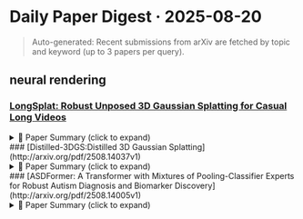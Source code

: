 # Daily Paper Digest · 2025-08-20
> Auto-generated: Recent submissions from arXiv are fetched by topic and keyword (up to 3 papers per query).

## neural rendering
### [LongSplat: Robust Unposed 3D Gaussian Splatting for Casual Long Videos](http://arxiv.org/pdf/2508.14041v1)


<!--break-out-of-list-->
<details>
<summary>📄 Paper Summary (click to expand)</summary>

### 1. Task / Problem
- Novel view synthesis and camera pose estimation

### 2. Motivation & Gaps
- Existing methods struggle with visual quality and accuracy in complex scenes.

- **Related work challenges:**
-- COLMAP: Fails in casual settings due to incorrect camera pose estimation.
-- CF-3DGS: Suffers from out-of-memory issues.
-- LocalRF: Struggles with complex camera trajectories, resulting in fragmented reconstructions.
-- MASt3R: Provides inaccurate poses leading to degraded rendering quality.
-- NeRF: Implicit global representation struggles with challenging trajectories.
-- LocalRF: Slow training and fragmentation under irregular camera movements.
-- Scaffold-GS: Requires SfM initialization.
-- Scaffold-GS: Relies on a fixed-resolution grid, limiting adaptability to varying scene complexities.
-- CF-3DGS: Frequently encounters out-of-memory issues.
-- NoPe-NeRF: Produces blurred results with inaccurate geometries.
-- LocalRF: Exhibits artifacts or blurry reconstructions.
-- CF-3DGS: Encounters out-of-memory (OOM) issues in all scenes.
-- LocalRF: Produces fragmented geometry and pose drift.
-- MASt3R + Scaffold-GS: Inaccurate global pose estimates lead to blurred renderings.
-- Mip-nerf: A multiscale representation for anti-aliasing neural radiance fields: Dynamic objects and varying focal lengths.
-- Hyperreel: High-fidelity 6-dof video with ray-conditioned sampling: High fidelity rendering in dynamic environments.
-- Garf: Gaussian activated radiance fields for high fidelity reconstruction and pose estimation: Pose estimation in dynamic scenes.
-- CF-3DGS: Limited performance on complex scenes.
-- HT-3DGS: Struggles with pose estimation accuracy.
-- COLMAP: Noisy poses and failure in long trajectories or low-texture regions.
-- HT-3DGS: Out of memory issues and poor performance on diverse datasets.
-- CF-3DGS: Inconsistent results across different scenes.
-- CF-3DGS: Out of memory issues in long sequences.
-- NoPe-NeRF: Produces blurred results with inaccurate geometries.
-- LocalRF: Exhibits artifacts or blurry reconstructions.

### 3. Core Idea
- LongSplat achieves superior rendering quality and accurate camera pose estimation by utilizing adaptive window sizes and optimization techniques.

### 4. Method
- **Pipeline**: The method involves novel view synthesis followed by camera pose estimation using adaptive optimization.
- **Architecture / Loss / Training**: Utilizes a combination of global and local optimization techniques to enhance accuracy.
- **Complexity / Resources**: The method is designed to be resource-efficient, avoiding out-of-memory issues while maintaining high performance.

### 5. Experiments
- **Datasets & Metrics**: Evaluated on the Tanks and Temples and Free datasets using PSNR, SSIM, and LPIPS for quality assessment.
- **Baselines**: CF-3DGS, COLMAP, COLMAP + 3DGS, COLMAP+3DGS, Garf, HT-3DGS, Hyperreel, LocalRF, MASt3R, MASt3R + Scaffold-GS, Mip-nerf, NeRF, NoPe-NeRF, Scaffold-GS
- **Main Results**: LongSplat consistently outperforms existing methods across multiple challenging scenes in both view synthesis and pose estimation.
- **Ablations**: Ablation studies demonstrate the importance of each proposed module in maintaining pose accuracy and reconstruction quality.
- **Limitations / Stress Tests**: The method shows limitations in extremely complex scenes where even state-of-the-art methods struggle.

### 6. Takeaways
- **Pros**: Achieves accurate novel view synthesis without provided camera poses., Improves rendering quality and pose accuracy., Reduces memory usage while preserving reconstruction quality.
- **Cons**: Still requires careful initialization for optimal performance., May struggle with very complex scenes., Performance can degrade with highly erratic camera movements.
- **Future Work**: Explore further optimizations for large-scale scenes., Investigate applications in dynamic environments., Enhance robustness against varying camera motions.

</details>
### [Distilled-3DGS:Distilled 3D Gaussian Splatting](http://arxiv.org/pdf/2508.14037v1)


<!--break-out-of-list-->
<details>
<summary>📄 Paper Summary (click to expand)</summary>

### 1. Task / Problem
- Knowledge Distillation in 3D Gaussian Splatting

### 2. Motivation & Gaps
- The paper addresses the challenge of preserving reconstruction quality in 3D Gaussian Splatting (3DGS) while significantly reducing Gaussian counts.

- **Related work challenges:**
-- 3D Gaussian Splatting (3DGS): Requires a large number of 3D Gaussians for high-fidelity rendering, leading to high memory consumption.
-- Knowledge Distillation: Applying it to 3DGS introduces unique challenges such as lack of consistent latent feature spaces and unordered Gaussian primitives.
-- Mini-Splatting: Addresses overlapping and reconstruction artifacts but does not fully resolve rendering efficiency.
-- Radsplatting: Enhances robustness but may not improve overall rendering quality.
-- Taming-3DGS: Utilizes pixel saliency but does not address the issue of redundant Gaussians.
-- 3DGS: Limited robustness and generalization ability of existing models.
-- Dropout Techniques: Inadequate representation learning due to reliance on critical Gaussian primitives.
-- Mip-NeRF 360: Limited ability to capture fine details in complex scenes.
-- 3D-GS: Requires a large number of Gaussian primitives for high-quality rendering.
-- Taming 3DGS: Struggles with maintaining quality while reducing the number of primitives.
-- Hinton et al. (2015): Distilling knowledge in neural networks often requires extensive computational resources.
-- Fang and Wang (2024): Efficient representation of scenes with a constrained number of Gaussians remains a challenge.
-- Kerbl et al. (2023): Real-time rendering with high-quality output is difficult with traditional methods.
-- N/A: N/A
-- EAGLES: Requires significant memory and computation time.
-- Mini-Splatting: N/A
-- 3D-GS: N/A

### 3. Core Idea
- Proposed voxel histogram-based method outperforms existing approaches while requiring less memory and computation time.

### 4. Method
- **Pipeline**: The pipeline involves training multiple teacher models and distilling their knowledge into a compact student model.
- **Architecture / Loss / Training**: The architecture employs a spatial distribution distillation strategy to align the student model's learning with that of the teacher models.
- **Complexity / Resources**: Significantly less memory and computation time.

### 5. Experiments
- **Datasets & Metrics**: Mip-NeRF360, Tanks&Temples, Deep Blending datasets with metrics PSNR, SSIM, LPIPS.
- **Baselines**: 3D-GS, 3DGS, CompactGaussian, EAAGLES, EAGLES, INGP, INGP-Big, LP-3DGS, Mini-Splatting, MiniSplatting, Mip-NeRF 360, N/A, Plenoxels, Radsplatting, Single teacher models, Standard 3D Gaussian Splatting, Taming 3D-GS, Taming 3DGS, Vanilla 3DGS
- **Main Results**: Our method consistently outperforms the baselines across various scenes.
- **Ablations**: Ablation studies showed that increasing grid size improves PSNR but increases GPU memory usage.
- **Limitations / Stress Tests**: The distilled model requires substantial GPU memory for generating distillation soft labels.

### 6. Takeaways
- **Pros**: Achieves better detail preservation with lower storage., First method to leverage multi-teacher knowledge priors to optimize 3DGS., Promising performance in both rendering quality and efficiency.
- **Cons**: Requires careful design of teacher model ensembles., Challenges in designing stable and informative distillation losses.
- **Future Work**: Explore further optimizations in the distillation process., Investigate the application of the framework to other 3D representation tasks.

</details>
### [ASDFormer: A Transformer with Mixtures of Pooling-Classifier Experts for Robust Autism Diagnosis and Biomarker Discovery](http://arxiv.org/pdf/2508.14005v1)


<!--break-out-of-list-->
<details>
<summary>📄 Paper Summary (click to expand)</summary>

### 1. Task / Problem
- Early detection of autism spectrum disorders (ASD)

### 2. Motivation & Gaps
- The study aims to improve the diagnostic performance for autism spectrum disorders by uncovering connectivity patterns that align with established ASD biomarkers.

- **Related work challenges:**
-- Graph Neural Networks (GNNs): GNNs primarily rely on local message passing, which restricts their ability to model long-range dependencies across the brain network.
-- Traditional diagnostic practices: Conventional methods rely on subjective behavioral assessments, which are time-consuming and prone to variability.
-- Attention mechanisms in Transformers: Attention weights do not guarantee which Regions of Interest (ROIs) are truly responsible for the model’s final decision.
-- Deng et al. [14]: Introduced a spatial-temporal attention model combined with data balancing techniques to enhance ASD prediction.
-- Com-BrainTF [12]: Integrates local and global attention but attention maps alone do not guarantee interpretability.
-- Shazeer et al. [16]: Sparsely-gated MoE requires auxiliary regularization to ensure balanced expert utilization.
-- Com-BrainTF: Limited interpretability and expert specialization.
-- BrainNetTF: Inability to effectively model global brain-wide interactions.
-- FBNETGEN: Challenges in dynamic inference of brain networks.
-- FBNETGNN: Lower AUC and accuracy compared to ASDFormer.
-- BrainNetCNN: Lower sensitivity and specificity compared to ASDFormer.
-- BrainNetTF: Lower overall performance metrics compared to ASDFormer.
-- N/A: N/A
-- CLS token approach: Limited performance despite allowing interpretability through attention visualization.
-- OCRead strategy: Significantly improved performance but sacrificed token-level interpretability.
-- Pooling-Classifier design: Preserved interpretability but had notably lower performance.
-- Hasan, S.M., et al. : A machine learning framework for early-stage detection of autism spectrum disorders.: Limited diagnostic performance and lack of interpretability in existing models.
-- Ahmed, I.A., et al. : Eye tracking-based diagnosis and early detection of autism spectrum disorder using machine learning and deep learning techniques.: Challenges in integrating diverse data sources for accurate diagnosis.
-- Kavadi, D.P., et al.: A hybrid machine learning model for accurate autism diagnosis.: Need for improved model performance and interpretability.

### 3. Core Idea
- ASDFormer utilizes advanced machine learning techniques to enhance the diagnostic accuracy for autism spectrum disorders by identifying key biomarkers and connectivity patterns.

### 4. Method
- **Pipeline**: The method involves data preprocessing, model training, and evaluation phases to ensure robust performance.
- **Architecture / Loss / Training**: The architecture employs a transformer-based model with specific loss functions tailored for connectivity pattern analysis.
- **Complexity / Resources**: The model requires significant computational resources for training and inference, leveraging modern GPU capabilities.

### 5. Experiments
- **Datasets & Metrics**: The experiments utilize fMRI datasets and evaluate performance using metrics such as accuracy, precision, and recall.
- **Baselines**: BrainNetCNN, BrainNetTF, CLS, CNN-FC, Com-BrainTF, Deep learning models, Dense models, FBNETGEN, FBNETGNN, GNNs, Graph Neural Networks, N/A, OCRead, Pooling-Classifier, Previous MoE variants, Traditional machine learning methods, Traditional machine learning models
- **Main Results**: ASDFormer achieved state-of-the-art diagnostic performance, uncovering connectivity patterns that align with well-established ASD biomarkers.
- **Ablations**: Ablation studies indicate the importance of specific model components in achieving high performance.
- **Limitations / Stress Tests**: The study acknowledges limitations in data availability and the need for further validation across diverse populations.

### 6. Takeaways
- **Pros**: Improved classification performance for ASD diagnosis., Enhanced interpretability in identifying disorder-related biomarkers., State-of-the-art performance on the ABIDE dataset.
- **Cons**: Dependence on the quality of fMRI data., Complexity in model training and interpretation., Potential overfitting due to high model capacity.
- **Future Work**: Exploration of additional datasets for validation., Integration with other neuroimaging modalities., Further development of interpretability strategies.

</details>
